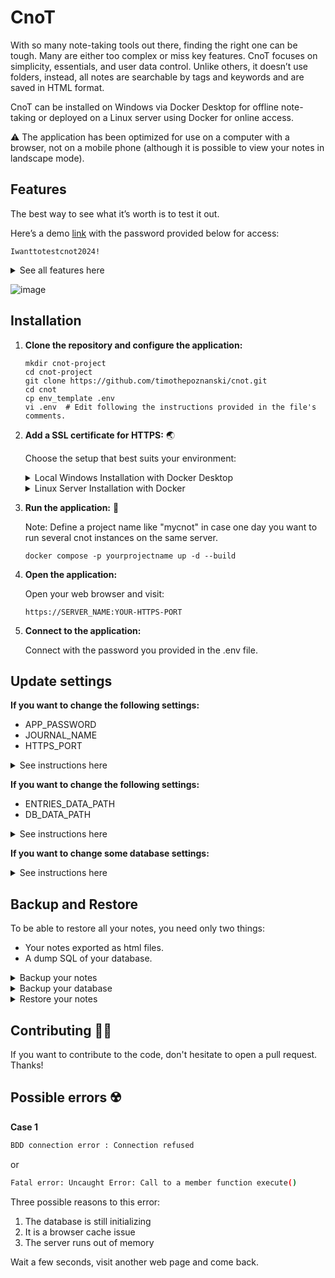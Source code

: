 # CnoT

With so many note-taking tools out there, finding the right one can be tough. Many are either too complex or miss key features. CnoT focuses on simplicity, essentials, and user data control. Unlike others, it doesn’t use folders, instead, all notes are searchable by tags and keywords and are saved in HTML format.

CnoT can be installed on Windows via Docker Desktop for offline note-taking or deployed on a Linux server using Docker for online access.

⚠️ The application has been optimized for use on a computer with a browser, not on a mobile phone (although it is possible to view your notes in landscape mode). 

## Features

The best way to see what it’s worth is to test it out.<p>

Here’s a demo [link](https://democnot.timpoz.com/index.php) with the password provided below for access:

```
Iwanttotestcnot2024!
```
<details><summary>See all features here</summary><p>

- Highlight in multiple colors
- Underline
- Change text color and size
- Bold or italicize text
- Strikethrough
- Create links
- Format code
- Highlight or change color within a code block
- Paste images directly from the clipboard
- Define tags
- Create bulleted or numbered lists
- Add a separator
- Search for multiple words across all tags
- Search for multiple words in all titles and content
- Automatic or manual saving
- View on phone or tablet in landscape mode
- Export a note in HTML format
- Export all notes in HTML format with an index and with images directly embedded in the HTML page for offline viewing or backup
- Trash with recoverable notes
- Filter by tags

</p> </details>

![image](https://github.com/user-attachments/assets/32093637-d338-4261-a28c-7f31bcc13599)

## Installation

1. **Clone the repository and configure the application:**
 
    ```
    mkdir cnot-project
    cd cnot-project
    git clone https://github.com/timothepoznanski/cnot.git
    cd cnot
    cp env_template .env
    vi .env  # Edit following the instructions provided in the file's comments.
    ```

2. **Add a SSL certificate for HTTPS:** 🌏

   Choose the setup that best suits your environment:

   <details> <summary>Local Windows Installation with Docker Desktop</summary> <p>

   Open Powershell and cd into your cloned repository.

   Run the following command :

   ```
   & "C:\Program Files\Git\usr\bin\openssl.exe" req -x509 -out ssl/fullchain.pem -keyout ssl/privkey.pem -newkey rsa:2048 -nodes -sha256 -days 36500 -subj "/CN=localhost/O=CNOT" -addext "subjectAltName=DNS:localhost" -addext "keyUsage=digitalSignature" -addext "extendedKeyUsage=serverAuth"
   ```

   Install the fullchain.pem into your web browser's certificate store:

   On Chrome (I haven't tried other web browsers):
   
   - Open the following url in Google Chrome:
     ```
     chrome://settings/security
     ```
   - Go to 'Manage certificates'.
   - Go to 'Manage imported certificates from Windows'.
   - Navigate to the "Trusted Root Certification Authorities" tab.
   - Click Import.
   - Locate the fullchain.pem file generated earlier (it won’t appear unless you select "All Files").
   - Next, next, next... (leave default choice)
   - Open the following url in Google Chrome:
     ```
     chrome://restart
     ```

   </p> </details><details><summary>Linux Server Installation with Docker</summary> <p><p>
   Create fullchain.pem and privkey.pem for your domain and copy them to the ssl folder.
   
   </p> </details>

   
3. **Run the application:** 🚀

   Note: Define a project name like "mycnot" in case one day you want to run several cnot instances on the same server.
   
   ```
   docker compose -p yourprojectname up -d --build   
   ```

4. **Open the application:**

    Open your web browser and visit:

    `https://SERVER_NAME:YOUR-HTTPS-PORT`
   

5. **Connect to the application:**

    Connect with the password you provided in the .env file.

## Update settings

**If you want to change the following settings:** 

- APP_PASSWORD
- JOURNAL_NAME
- HTTPS_PORT

<details><summary>See instructions here</summary><p><p>
just update your .env file and run the application (docker compose up -d --build). This will restart the web container with the new .env config file. Your data are normally untouched but always make a backup first (see next section).
</p></details>

**If you want to change the following settings:** 

- ENTRIES_DATA_PATH
- DB_DATA_PATH

<details><summary>See instructions here</summary><p><p>
Update your .env file and run the application (docker compose up -d --build). ⚠️ This will create a new empty directory, so you won’t be able to access your previous data unless you re-import it (see next section).
</p></details>

**If you want to change some database settings:**

<details><summary>See instructions here</summary><p><p>
simply updating the `.env` file and deleting the database container will not be enough, as the settings and data are stored in a volume. You will also need to delete the volume to recreate the database with the new settings, but this will result in data loss. To avoid losing your data, export the database contents first (see next section), then delete the `DB_DATA_PATH` volume. After running the application again to create a new database, you can re-import the data (see next section). 
</p></details>

## Backup and Restore

To be able to restore all your notes, you need only two things:

- Your notes exported as html files.
- A dump SQL of your database.

<details><summary>Backup your notes</summary><p><p>

Export your notes directly from CnoT as a zip file for offline viewing:

![image](https://github.com/user-attachments/assets/04229b68-0f61-4e19-9c08-489d33357fcb)

Remember also that you can always access, copy or modify your notes from the ENTRIES_DATA_PATH directory defined in your .env config file.

</p></details>

<details><summary>Backup your database</summary><p><p>

There are two ways to create a dump:

1. Using phpMyAdmin:

Connect with your MYSQL_USER and MYSQL_PASSWORD credentials (from your .env config file) to phpMyAdmin at https://SERVER_NAME:8074/ and export your database:

![image](https://github.com/user-attachments/assets/35543084-1bf1-48d5-9ce7-931b48d6863d)

2. Using Git Bash on Windows (preferred over PowerShell due to encoding issues) or bash on Linux:

Create temporarily another container to create a dump where you run the command:

  ```
   $ docker run --rm --network container:MYSQL_DATABASE -e MYSQL_PWD=MYSQL_ROOT_PASSWORD mysql:latest mysqldump -h127.0.0.1 -uroot MYSQL_DATABASE > dump.sql
   ```
</p></details>

<details><summary>Restore your notes</summary><p><p>

- Copy all the html notes into your ENTRIES_DATA_PATH
- Import your sql dump. Two ways :

  1. Import with Phpmyadmin.
  2. Copy your dump into your docker instance :

     ```
     $ docker cp dump.sql cnot_db:/tmp/dump.sql
     ```

     and enter your docker instance and import your dump :
     
     ```
      $ docker exec -it MYSQL_DATABASE bash
      bash-5.1# mysql -u root -pMYSQL_ROOT_PASSWORD MYSQL_DATABASE < /tmp/dump.sql
     ```
</p></details>

## Contributing 👩‍💻

If you want to contribute to the code, don't hesitate to open a pull request. Thanks!

## Possible errors ☢️

**Case 1**

 ```bash
BDD connection error : Connection refused
 ```

or 

 ```bash
Fatal error: Uncaught Error: Call to a member function execute()
 ```

Three possible reasons to this error:

1. The database is still initializing
3. It is a browser cache issue
4. The server runs out of memory
   
Wait a few seconds, visit another web page and come back.
